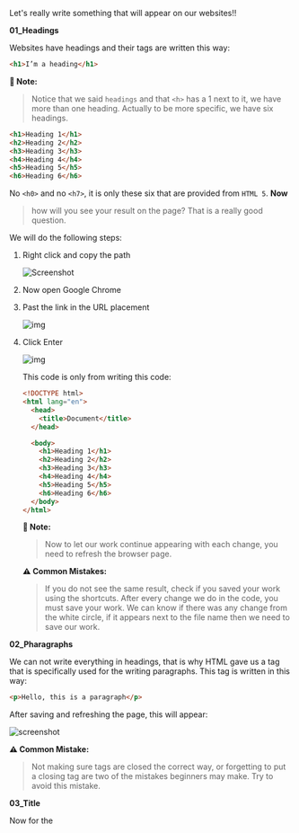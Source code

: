 Let's really write something that will appear on our websites!!

**01_Headings**

Websites have headings and their tags are written this way:

```html
<h1>I’m a heading</h1>
```

**📝 Note:**

> Notice that we said `headings` and that `<h>` has a 1 next to it, we have more than one heading. Actually to be more specific, we have six headings.

```html
<h1>Heading 1</h1>
<h2>Heading 2</h2>
<h3>Heading 3</h3>
<h4>Heading 4</h4>
<h5>Heading 5</h5>
<h6>Heading 6</h6>
```

No `<h0>` and no `<h7>`, it is only these six that are provided from `HTML 5`.
**Now**

> how will you see your result on the page? That is a really good question.

We will do the following steps:

1. Right click and copy the path

   ![Screenshot](https://lh5.googleusercontent.com/4JjF7_XmIBl4Opl1hA5RL1WJrFknQRYMXJNmvgLTyvdxhflTZQCkXrUj8FenYoZ-d5HXQUat6YUjxEoKhCtig1bjGR4095JoivXyiXOPf0uJHrOYlXC92HpjffPlXzY_zYF1mxlW)

2. Now open Google Chrome

3. Past the link in the URL placement

   ![img](https://lh6.googleusercontent.com/qtwiAKAu1DTPU_aLt6D2tYP-QXkbt3yJvcu134x5ThLpCU0IPL5klMcRAc_qwlM3DRPgSne5lzNk8j3S6iJYYrPHFS4opNG0R2-pneGt1IHUMf0tX1PW-VN0BGWKay7J_ic8jvk1)

4. Click Enter

   ![img](https://lh3.googleusercontent.com/_Sx0SfxCQvZwdgr0o6HujE7B3Zt8VtBZLLVQYS8LaPS1QU-X5I--ACNpUO2wrmFAQY-PAx4FP7BQp7tfEt5XT5Ks6Lz6kqeLEMbKfMafDODkloT8BUXdRGq-myfdzj7bT7zMc9ug)

   This code is only from writing this code:

   ```html
   <!DOCTYPE html>
   <html lang="en">
     <head>
       <title>Document</title>
     </head>

     <body>
       <h1>Heading 1</h1>
       <h2>Heading 2</h2>
       <h3>Heading 3</h3>
       <h4>Heading 4</h4>
       <h5>Heading 5</h5>
       <h6>Heading 6</h6>
     </body>
   </html>
   ```

   **📝 Note:**

   > Now to let our work continue appearing with each change, you need to refresh the browser page.

   **⚠ Common Mistakes:**

   > If you do not see the same result, check if you saved your work using the shortcuts. After every change we do in the code, you must save your work.
   > We can know if there was any change from the white circle, if it appears next to the file name then we need to save our work.

**02_Pharagraphs**

We can not write everything in headings, that is why HTML gave us a tag that is specifically used for the writing paragraphs. This tag is written in this way:

```html
<p>Hello, this is a paragraph</p>
```

After saving and refreshing the page, this will appear:

![screenshot](https://lh4.googleusercontent.com/GOa33XYIFFGDdgQC_Htub_Th62sH7MkjGHQbUTl2VIVwUfd-smuQ9Shj8KV-aNHNesjuvkXFj_XIyBTB4cqB_dJ1wj96ChqAF9CKctweoTYA1PEus3K4ksN3mM65aHMrTVBtDbgP)

**⚠ Common Mistake:**

> Not making sure tags are closed the correct way, or forgetting to put a closing tag are two of the mistakes beginners may make.
> Try to avoid this mistake.

**03_Title**

Now for the <title> tag, we covered it before now let us change the title to `My first website`

```html
<head>
  <title>My first website</title>
</head>
```

Now the website will look like this:

![img](https://lh3.googleusercontent.com/lLfNPnvW9p-JaVoAQStJkkCZhjKxErPilXwBNlLBpzGOu1U_1Y8jZF0yZ6-XEgUv5jXIHrgUcFKM3oWqGVRJQ-3kc0ivc3aS71uPHQ_DuzcOZjafW0VE-IlUQfr3DKTH_u0ve6yV)
